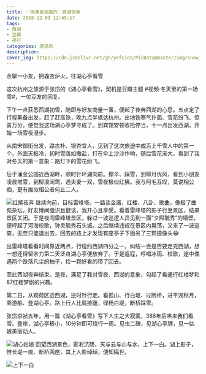 ```yaml
---
title: 一场源自豆瓣的：西湖夜奔
date: 2018-12-09 12:45:17
tags:
- 西湖
- 豆瓣
- 夜行
categories: 游记向
description: 
cover_img: https://cdn.jsdelivr.net/gh/yefcion/PicData@master/img/snow_red.png
---
```


余拏一小友，拥毳衣炉火，往湖心亭看雪

这次杭州之旅源于张岱的《湖心亭看雪》，契机是豆瓣主题 #视频·冬天里的第一场雪#，一位豆友的回复。

下午一点获悉西湖初雪，随即与好友商量一番，便起了夜奔西湖的心思。五点定了行程筹备出发，赶了赶高铁，晚九点半抵达杭州。出地铁寒气扑面、雪花纷飞、惊喜万分，便觉我这场湖心亭梦寻成了。到宾馆安顿收拾停当，十一点出发西湖，开始一场雪夜漫步。

从南宋御街出发，路古朴、银杏宜人，见到了这次旅途中成百上千雪人中的第一个。外面天极冷，初时雪落如撒盐，打在伞上沙沙作响，随后雪花渐大，看到了我对冬天的第一意象：路灯下的雪花纷飞。

后于涌金公园近西湖畔，顺时针环湖向前。撑伞、踩雪，到柳月优风，看到小朋友凌晨堆雪，到柳浪闻莺，遇夫妻一双，雪夜极似红拂。我与阿毛互叹，莫说相公痴，更有痴似相公者何止二人。

![红拂夜奔](https://cdn.jsdelivr.net/gh/yefcion/PicData@master/img/snow_red.png)
继续向前，目标雷峰塔。一路谈金庸、红楼、八卦、歌曲，像极了曲苑杂坛，好友博闻强识且健谈，我开心且享受。看着雷峰塔的影子行至景区，结果景区关闭。于是夜闯雷峰塔景区，躲过一波巡逻人员见到一面“夕照毓秀”的墙壁，便哼起了河海校歌，钟灵毓秀石头城。之后继续违规在景区内晃荡，又来了一波巡查，无奈只能退出去，回去的路上才发现有座亭子下面吊了三颗摄像头😂

出雷峰塔看看时间靠近两点，行程约西湖四分之一，纠结一会是否要走完西湖，想一想还得留余力第二天泛舟湖心亭便放弃了。于是返程，哼唱冰雨、校歌，途中偶遇两个跌落凡尘的柚子，捡一颗好看的带了回去。

至此西湖夜奔结束。是夜，满足了我对雪夜、西湖的意象，勾起了看通行红楼梦和87红楼梦剧的兴趣。

第二日，从观荷区近西湖，逆时针行走。看孤山、行白堤、过断桥，进平湖秋月，乘游船、登湖心亭。路上行人比肩接踵，绿杨白堤，断桥踩雪。

张岱崇祯五年，用一篇《湖心亭看雪》写下人生之大寂寞，386年后哄来我们看雪。登岸，湖心亭极小，10分钟即可绕行一周。见虫二碑，见湖心亭牌，见一姑娘美丽动人。

![湖心姑娘](https://cdn.jsdelivr.net/gh/yefcion/PicData@master/img/girl_in_lake.png)
回望西湖景色，雾凇沆砀，天与云与山与水，上下一白。湖上影子，惟长堤一痕、断桥两座，其上人影绰绰，便知隔世。

![上下一白](https://cdn.jsdelivr.net/gh/yefcion/PicData@master/img/one_white_lake.png)